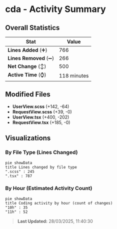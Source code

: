 # cda - Activity Summary 

## Overall Statistics

| Stat                   | Value                                                             |
| ---------------------- | ----------------------------------------------------------------- |
| **Lines Added** (➕)   | 766                                          |
| **Lines Removed** (➖) | 266                                        |
| **Net Change** (↕)    | 500                |
| **Active Time** (⌚)   | 118 minutes |


## Modified Files
- **UserView.scss** (+142, -64)
- **RequestView.scss** (+39, -0)
- **UserView.tsx** (+400, -202)
- **RequestView.tsx** (+185, -0)

## Visualizations

### By File Type (Lines Changed)

```mermaid
pie showData
title Lines changed by file type
".scss" : 245
".tsx" : 787
```

### By Hour (Estimated Activity Count)

```mermaid
pie showData
title Coding activity by hour (count of changes)
"10h" : 35
"11h" : 52
```


> **Last Updated:** 28/03/2025, 11:40:30